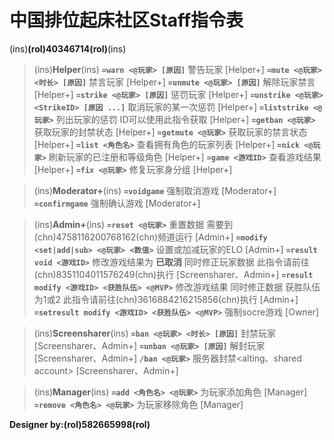 # 中国排位起床社区Staff指令表

(ins)**(rol)40346714(rol)**(ins)
> (ins)**Helper**(ins)
**`=warn <@玩家> [原因]`** 
警告玩家 [Helper+]
**`=mute <@玩家> <时长> [原因]`**
禁言玩家 [Helper+]
**`=unmute <@玩家> [原因]`**
解除玩家禁言 [Helper+]
**`=strike <@玩家> [原因]`** 
惩罚玩家 [Helper+]
**`=unstrike <@玩家> <StrikeID> [原因 ...]`**
取消玩家的某一次惩罚 [Helper+]
**`=liststrike <@玩家>`** 
列出玩家的惩罚 ID可以使用此指令获取 [Helper+]
**`=getban <@玩家>`**
获取玩家的封禁状态 [Helper+]
**`=getmute <@玩家>`** 
获取玩家的禁言状态 [Helper+]
**`=list <角色名>`** 
查看拥有角色的玩家列表 [Helper+]
**`=nick <@玩家>`**
刷新玩家的已注册和等级角色 [Helper+]
**`=game <游戏ID>`** 
查看游戏结果 [Helper+]
**`=fix <@玩家>`** 
修复玩家身分组 [Helper+]

> (ins)**Moderator+**(ins)
**`=voidgame`**
强制取消游戏 [Moderator+]
**`=confirmgame`**
强制确认游戏 [Moderator+]

> (ins)**Admin+**(ins)
**`=reset <@玩家>`**
重置数据 需要到(chn)4758116200768162(chn)频道运行 [Admin+]
**`=modify <set|add|sub> <@玩家> <数值>`** 
设置或加减玩家的ELO [Admin+]
**`=result void <游戏ID>`**
修改游戏结果为 **已取消** 同时修正玩家数据 此指令请前往(chn)8351104011576249(chn)执行 [Screensharer、Admin+]
**`=result modify <游戏ID> <获胜队伍> <@MVP>`**
修改游戏结果 同时修正数据 获胜队伍为1或2 此指令请前往(chn)3616884216215856(chn)执行 [Admin+]
**`=setresult modify <游戏ID> <获胜队伍> <@MVP>`**
强制socre游戏 [Owner]

> (ins)**Screensharer**(ins)
**`=ban <@玩家> <时长> [原因]`**
封禁玩家 [Screensharer、Admin+]
**`=unban <@玩家> [原因]`**
解封玩家 [Screensharer、Admin+]
**`/ban <@玩家>`**
服务器封禁<alting、shared account> [Screensharer、Admin+]

> (ins)**Manager**(ins)
**`=add <角色名> <@玩家>`**
为玩家添加角色 [Manager]
**`=remove <角色名> <@玩家>`**
为玩家移除角色 [Manager]

**Designer by:(rol)582665998(rol)**
